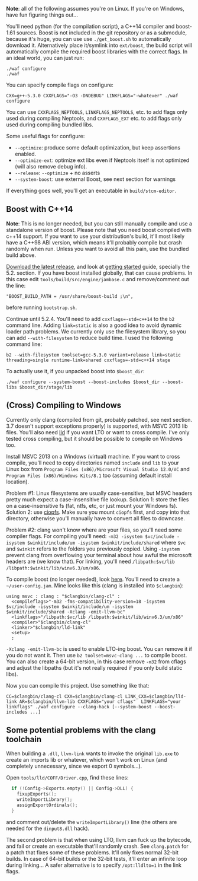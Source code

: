 **Note**: all of the following assumes you're on Linux. If you're on Windows,
have fun figuring things out...

You'll need python (for the compilation script), a C++14 compiler and boost-1.61
sources. Boost is not included in the git repository or as a submodule, because
it's huge, you can use use `./get_boost.sh` to automatically download it.
Alternatively place it/symlink into `ext/boost`, the build script will
automatically compile the required boost libraries with the correct flags. In an
ideal world, you can just run:

```
./waf configure
./waf
```

You can specify compile flags on configure:

```
CXX=g++-5.3.0 CXXFLAGS="-O3 -DNDEBUG" LINKFLAGS="-whatever" ./waf configure
```

You can use `CXXFLAGS_NEPTOOLS`, `LINKFLAGS_NEPTOOLS`, etc. to add flags only
used during compiling Neptools, and `CXXFLAGS_EXT` etc. to add flags only used
during compiling bundled libs.

Some useful flags for configure:

* `--optimize`: produce some default optimization, but keep assertions enabled.
* `--optimize-ext`: optimize ext libs even if Neptools itself is not optimized
  (will also remove debug info).
* `--release`: `--optimize` + no asserts
* `--system-boost`: use external Boost, see next section for warnings

If everything goes well, you'll get an executable in `build/stcm-editor`.

Boost with C++14
----------------

**Note**: This is no longer needed, but you can still manually compile and use a
standalone version of boost. Please note that you need boost compiled with c++14
support. If you want to use your distribution's build, it'll most likely have a
C++98 ABI version, which means it'll probably compile but crash randomly when
run. Unless you want to avoid all this pain, use the bundled build above.

[Download the latest release][boost-dl], and look at
[getting started][boost-getting-started] guide, specially the 5.2. section. If
you have boost installed globally, that can cause problems. In this case edit
`tools/build/src/engine/jambase.c` and remove/comment out the line:
```
"BOOST_BUILD_PATH = /usr/share/boost-build ;\n",
```
before running `bootstrap.sh`.

Continue until 5.2.4. You'll need to add `cxxflags=-std=c++14` to the `b2`
command line. Adding `link=static` is also a good idea to avoid dynamic loader
path problems. We currently only use the filesystem library, so you can add
`--with-filesystem` to reduce build time. I used the following command line:
```
b2 --with-filesystem toolset=gcc-5.3.0 variant=release link=static threading=single runtime-link=shared cxxflags=-std=c++14 stage
```

To actually use it, if you unpacked boost into `$boost_dir`:
```
./waf configure --system-boost --boost-includes $boost_dir --boost-libs $boost_dir/stage/lib
```

(Cross) Compiling to Windows
----------------------------

Currently only clang (compiled from git, probably patched, see next section. 3.7
doesn't support exceptions properly) is supported, with MSVC 2013 lib files.
You'll also need [lld] if you want LTO or want to cross compile. I've only
tested cross compiling, but it should be possible to compile on Windows too.

Install MSVC 2013 on a Windows (virtual) machine. If you want to cross compile,
you'll need to copy directories named `include` and `lib` to your Linux box from
`Program Files (x86)/Microsoft Visual Studio 12.0/VC` and `Program Files
(x86)/Windows Kits/8.1` too (assuming default install location).

Problem #1: Linux filesystems are usually case-sensitive, but MSVC headers
pretty much expect a case-insensitive file lookup. Solution 1: store the files
on a case-insensitive fs (fat, ntfs, etc, or just mount your Windows fs).
Solution 2: use [ciopfs]. Make sure you mount `ciopfs` first, and copy into that
directory, otherwise you'll manually have to convert all files to downcase.

Problem #2: clang won't know where are your files, so you'll need some compiler
flags. For compiling you'll need: `-m32 -isystem $vc/include -isystem
$winkit/include/um -isystem $winkit/include/shared` where `$vc` and `$winkit`
refers to the folders you previously copied. Using `-isystem` prevent clang from
overflowing your terminal about how awful the microsoft headers are (we know
that). For linking, you'll need `/libpath:$vc/lib
/libpath:$winkit/lib/winv6.3/um/x86`.

To compile boost (no longer needed), look [here][boost-cross]. You'll need to
create a `~/user-config.jam`. Mine looks like this (clang is installed into
`$clangbin`):

```
using msvc : clang : "$clangbin/clang-cl" :
  <compileflags>"-m32 -fms-compatibility-version=18 -isystem $vc/include -isystem $winkit/include/um -isystem $winkit/include/shared -Xclang -emit-llvm-bc"
  <linkflags>"/libpath:$vc/lib /libpath:$winkit/lib/winv6.3/um/x86"
  <compiler>"$clangbin/clang-cl"
  <linker>"$clangbin/lld-link"
  <setup>
  ;
```

`-Xclang -emit-llvm-bc` is used to enable LTO-ing boost. You can remove it if
you do not want it. Then use `b2 toolset=msvc-clang ...` to compile boost. You
can also create a 64-bit version, in this case remove `-m32` from cflags and
adjust the libpaths (but it's not really required if you only build static
libs).


Now you can compile this project. Use something like that:
```
CC=$clangbin/clang-cl CXX=$clangbin/clang-cl LINK_CXX=$clangbin/lld-link AR=$clangbin/llvm-lib CXXFLAGS="your cflags"  LINKFLAGS="your linkflags" ./waf configure --clang-hack [--system-boost --boost-includes ...]
```

Some potential problems with the clang toolchain
------------------------------------------------

When building a `.dll`, `llvm-link` wants to invoke the original `lib.exe` to
create an imports lib or whatever, which won't work on Linux (and completely
unnecessary, since we export 0 symbols...).

Open `tools/lld/COFF/Driver.cpp`, find these lines:
```c++
  if (!Config->Exports.empty() || Config->DLL) {
    fixupExports();
    writeImportLibrary();
    assignExportOrdinals();
  }
```
and comment out/delete the `writeImportLibrary()` line (the others are needed
for the `dinput8.dll` hack).

The second problem is that when using LTO, llvm can fuck up the bytecode, and
fail or create an executable that'll randomly crash. See `clang.patch` for a
patch that fixes some of these problems. It'll only fixes normal 32-bit builds.
In case of 64-bit builds or the 32-bit tests, it'll enter an infinite loop
during linking... A safer alternative is to specify `/opt:lldlto=1` in the link
flags.


[boost-dl]: http://www.boost.org/users/download/
[boost-getting-started]: http://www.boost.org/doc/libs/1_60_0/more/getting_started/unix-variants.html
[boost-cross]: http://www.boost.org/build/doc/html/bbv2/tasks/crosscompile.html
[lld]: http://lld.llvm.org/
[ciopfs]: http://www.brain-dump.org/projects/ciopfs/
